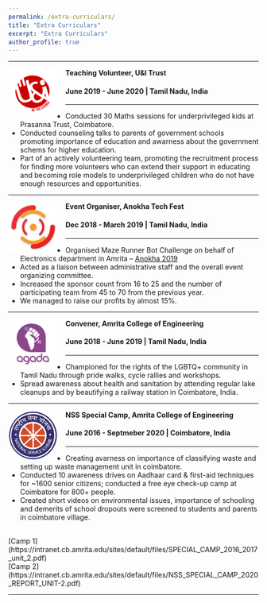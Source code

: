 ```yaml
---
permalink: /extra-curriculars/
title: "Extra Curriculars"
excerpt: "Extra Curriculars"
author_profile: true
---
```


-----
<img align="left" height="100" width="100" src="../images/ui.png" style="padding-right:15px">

**Teaching Volunteer, U&I Trust**
#### June 2019 - June 2020 | Tamil Nadu, India

-----
* Conducted 30 Maths sessions for underprivileged kids at Prasanna Trust, Coimbatore.
* Conducted counseling talks to parents of government schools promoting importance of education and awarness about the government schems for higher education.
* Part of an actively volunteering team, promoting the recruitment process for finding more volunteers who can extend their support in educating and becoming role models to underprivileged children who do not have enough resources and opportunities. <br>

-----
<img align="left" height="100" width="100" src="../images/anokha.png" style="padding-right:15px">

**Event Organiser, Anokha Tech Fest**
#### Dec 2018 - March 2019 | Tamil Nadu, India

-----
* Organised Maze Runner Bot Challenge on behalf of Electronics department in Amrita – [Anokha 2019](https://www.amrita.edu/events/anokha-23/)
* Acted as a liaison between administrative staff and the overall event organizing committee.
* Increased the sponsor count from 16 to 25 and the number of participating team from 45 to 70 from the previous year.
* We managed to raise our profits by almost 15%. <br>

-----
<img align="left" height="100" width="100" src="../images/agada.png" style="padding-right:15px">

**Convener, Amrita College of Engineering**
#### June 2018 - June 2019 | Tamil Nadu, India

-----
* Championed for the rights of the LGBTQ+ community in Tamil Nadu through pride walks, cycle rallies and workshops.
* Spread awareness about health and sanitation by attending regular lake cleanups and by beautifying a railway station in Coimbatore, India. <br>

-----
<img align="left" height="100" width="100" src="../images/nss.png" style="padding-right:15px">

**NSS Special Camp, Amrita College of Engineering**
#### June 2016 - Septmeber 2020 | Coimbatore, India

-----
* Creating avarness on importance of classifying waste and setting up waste management unit in coimbatore.
* Conducted 10 awareness drives on Aadhaar card & first-aid techniques for ~1600 senior citizens; conducted a free eye check-up camp at Coimbatore for 800+ people.
* Created short videos on environmental issues, importance of schooling and demerits of school dropouts were screened to students and parents in coimbatore village. <br>
<br>
[Camp 1](https://intranet.cb.amrita.edu/sites/default/files/SPECIAL_CAMP_2016_2017_unit_2.pdf) <br>
[Camp 2](https://intranet.cb.amrita.edu/sites/default/files/NSS_SPECIAL_CAMP_2020_REPORT_UNIT-2.pdf)

-----
